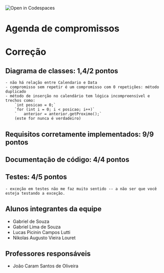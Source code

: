 ![Open in Codespaces](https://classroom.github.com/assets/open-in-codespaces-abfff4d4e15f9e1bd8274d9a39a0befe03a0632bb0f153d0ec72ff541cedbe34.svg)
# Agenda de compromissos

# Correção

## Diagrama de classes: 1,4/2 pontos 
	- não há relação entre Calendario e Data
	- compromisso sem repetir é um compromisso com 0 repetições: método duplicado
	- método de inserção no calendário tem lógica incompreensível e trechos como:
		`int posicao = 0;`
		`for (int i = 0; i < posicao; i++)`
		`	anterior = anterior.getProximo();`
		(este for nunca é verdadeiro)		
## Requisitos corretamente implementados: 9/9 pontos 
	

## Documentação de código: 4/4 pontos 
	

## Testes: 4/5 pontos
	- exceção em testes não me faz muito sentido -- a não ser que você esteja testando a exceção.
	
## Alunos integrantes da equipe

* Gabriel de Souza
* Gabriel Lima de Souza
* Lucas Picinin Campos Lutti
* Nikolas Augusto Vieira Louret

## Professores responsáveis

* João Caram Santos de Oliveira
